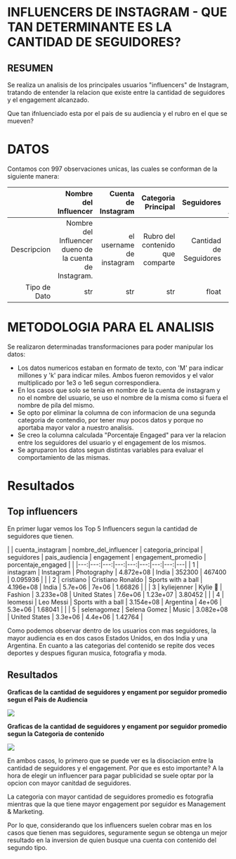 # INFLUENCERS DE INSTAGRAM - QUE TAN DETERMINANTE ES LA CANTIDAD DE SEGUIDORES?

## RESUMEN
Se realiza un analisis de los principales usuarios "influencers" de Instagram, tratando de entender
la relacion que existe entre la cantidad de seguidores y el engagement alcanzado. 

Que tan ifnluenciado esta por el pais de su audiencia y el rubro en el que se mueven?

# DATOS

Contamos con 997 observaciones unicas, las cuales se conforman de la siguiente manera:

|  | Nombre del Influencer | Cuenta de Instagram | Categoria Principal | Seguidores |  Principal Pais Audciencia | Engagement | Engagement Promedio |  |
|---:|---:|---:|---:|---:|---:|---:|---:|---|
| Descripcion | Nombre del Influencer dueno de la cuenta de Instagram. | el username de instagram | Rubro del contenido que comparte| Cantidad de Seguidores| Pais de donde son la mayoria de sus seguidores | Usuarios que interactuan con su contenido| Usuarios que interactuan con su contenido en promedio |  |
| Tipo de Dato | str | str | str | float | str | float | float |  |

# METODOLOGIA PARA EL ANALISIS
Se realizaron determinadas transformaciones para poder manipular los datos:
* Los datos numericos estaban en formato de texto, con 'M' para indicar millones y 'k' para indicar miles. Ambos fueron removidos y el valor multiplicado por 1e3 o 1e6 segun correspondiera.
* En los casos que solo se tenia en nombre de la cuenta de instagram y no el nombre del usuario, se uso el nombre de la misma como si fuera el nombre de pila del mismo.
* Se opto por eliminar la columna de con informacion de una segunda categoria de contendio, por tener muy pocos datos y porque no aportaba mayor valor a nuestro analisis. 
* Se creo la columna calculada "Porcentaje Engaged" para ver la relacion entre los seguidores del usuario y el engagement de los mismos.
* Se agruparon los datos segun distintas variables para evaluar el comportamiento de las mismas.


# Resultados
## Top influencers

En primer lugar vemos los Top 5 Influencers segun la cantidad de seguidores que tienen.

|     | cuenta_instagram   | nombre_del_influencer   | categoria_principal   |   seguidores | pais_audiencia   |   engagement |   engagement_promedio |   porcentaje_engaged |  |
|---:|---:|---:|---:|---:|---:|---:|---:|---|
| 1 | instagram   | Instagram     | Photography     |    4.872e+08 | India     | 352300       |         467400        |             0.095936 |  |
| 2 | cristiano          | Cristiano Ronaldo       | Sports with a ball    |    4.196e+08 | India            |      5.7e+06 |              7e+06    |             1.66826  |  |
| 3 | kyliejenner        | Kylie 🤍                | Fashion               |    3.233e+08 | United States    |      7.6e+06 |              1.23e+07 |             3.80452  |  |
| 4 | leomessi           | Leo Messi               | Sports with a ball    |    3.154e+08 | Argentina        |      4e+06   |              5.3e+06  |             1.68041  |  |
| 5 | selenagomez        | Selena Gomez            | Music                 |    3.082e+08 | United States    |      3.3e+06 |              4.4e+06  |             1.42764  |

Como podemos observar dentro de los usuarios con mas seguidores, la mayor audiencia es en dos casos Estados Unidos, en dos India y una Argentina. 
En cuanto a las categorias del contenido se repite dos veces deportes y despues figuran musica, fotografia y moda.

## Resultados
 **Graficas de la cantidad de seguidores y engament por seguidor promedio segun el Pais de Audiencia**

![](http://localhost:8888/doc/tree/Documents/GitHub/intro-al-analisis-de-datos/grafica_paises.png)

**Graficas de la cantidad de seguidores y engament por seguidor promedio segun la Categoria de contenido**

![](http://localhost:8888/doc/tree/Documents/GitHub/intro-al-analisis-de-datos/grafica_categorias.png)

En ambos casos, lo primero que se puede ver es la disociacion entre la cantidad de seguidores y el engagement. 
Por que es esto importante? A la hora de elegir un influencer para pagar publicidad se suele optar por la opcion con mayor canitdad de seguidores. 

La categoria con mayor cantidad de seguidores promedio es fotografia mientras que la que tiene mayor engagement por 
seguidor es Management & Marketing. 

Por lo que, considerando que los influencers suelen cobrar mas en los casos que tienen mas seguidores, seguramente segun se obtenga un mejor resultado en la inversion de quien busque una cuenta con contenido del segundo tipo.

 
